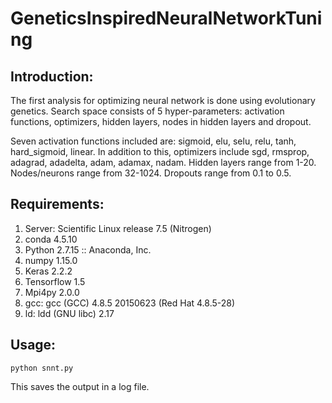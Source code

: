# GeneticsInspiredNeuralNetworkTuning

## Introduction:

The first analysis for optimizing neural network is done using evolutionary genetics. 
Search space consists of 5 hyper-parameters: activation functions, optimizers, hidden layers, nodes in hidden layers and dropout.

Seven activation functions included are: sigmoid, elu, selu, relu, tanh, hard_sigmoid, linear. 
In addition to this, optimizers include sgd, rmsprop, adagrad, adadelta, adam, adamax, nadam. 
Hidden layers range from 1-20.
Nodes/neurons range from 32-1024.
Dropouts range from 0.1 to 0.5.

## Requirements:

1. Server: Scientific Linux release 7.5 (Nitrogen)
2. conda 4.5.10
3. Python 2.7.15 :: Anaconda, Inc.
4. numpy 1.15.0
5. Keras 2.2.2
6. Tensorflow 1.5
7. Mpi4py 2.0.0
8. gcc: gcc (GCC) 4.8.5 20150623 (Red Hat 4.8.5-28)
9. ld: ldd (GNU libc) 2.17

## Usage:
    python snnt.py
This saves the output in a log file.

